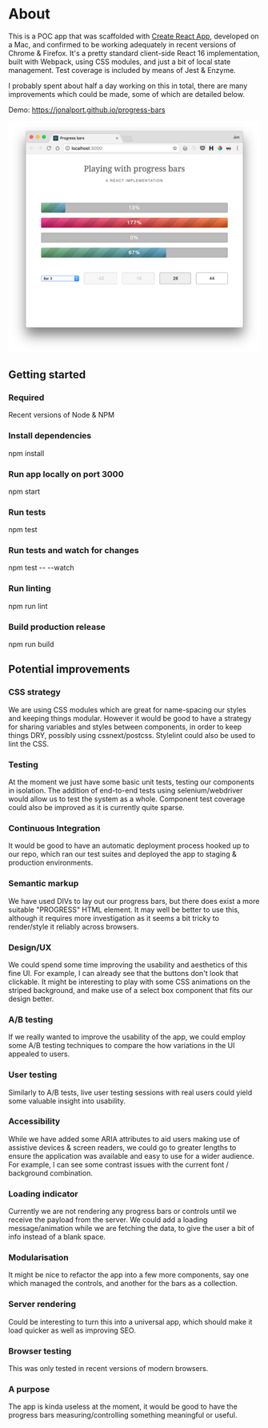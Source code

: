 # About

This is a POC app that was scaffolded with [Create React App](https://github.com/facebookincubator/create-react-app), developed on a Mac, and confirmed to be working adequately in recent versions of Chrome & Firefox. It's a pretty standard client-side React 16 implementation, built with Webpack, using CSS modules, and just a bit of local state management. Test coverage is included by means of Jest & Enzyme.

I probably spent about half a day working on this in total, there are many improvements which could be made, some of which are detailed below.

Demo: https://jonalport.github.io/progress-bars

![Screenshot of progress-bars app](/screenshot.png?raw=true "Screenshot")

## Getting started

### Required
Recent versions of Node & NPM

### Install dependencies
npm install

### Run app locally on port 3000
npm start

### Run tests
npm test

### Run tests and watch for changes
npm test -- --watch

### Run linting
npm run lint

### Build production release
npm run build

## Potential improvements

### CSS strategy
We are using CSS modules which are great for name-spacing our styles and keeping things modular. However it would be good to have a strategy for sharing variables and styles between components, in order to keep things DRY, possibly using cssnext/postcss. Stylelint could also be used to lint the CSS.

### Testing
At the moment we just have some basic unit tests, testing our components in isolation. The addition of end-to-end tests using selenium/webdriver would allow us to test the system as a whole. Component test coverage could also be improved as it is currently quite sparse.

### Continuous Integration
It would be good to have an automatic deployment process hooked up to our repo, which ran our test suites and deployed the app to staging & production environments.

### Semantic markup
We have used DIVs to lay out our progress bars, but there does exist a more suitable "PROGRESS" HTML element. It may well be better to use this, although it requires more investigation as it seems a bit tricky to render/style it reliably across browsers.

### Design/UX
We could spend some time improving the usability and aesthetics of this fine UI. For example, I can already see that the buttons don't look that clickable. It might be interesting to play with some CSS animations on the striped background, and make use of a select box component that fits our design better.

### A/B testing
If we really wanted to improve the usability of the app, we could employ some A/B testing techniques to compare the how variations in the UI appealed to users.

### User testing
Similarly to A/B tests, live user testing sessions with real users could yield some valuable insight into usability.

### Accessibility
While we have added some ARIA attributes to aid users making use of assistive devices & screen readers, we could go to greater lengths to ensure the application was available and easy to use for a wider audience. For example, I can see some contrast issues with the current font / background combination.

### Loading indicator
Currently we are not rendering any progress bars or controls until we receive the payload from the server. We could add a loading message/animation while we are fetching the data, to give the user a bit of info instead of a blank space.

### Modularisation
It might be nice to refactor the app into a few more components, say one which managed the controls, and another for the bars as a collection.

### Server rendering
Could be interesting to turn this into a universal app, which should make it load quicker as well as improving SEO.

### Browser testing
This was only tested in recent versions of modern browsers.

### A purpose
The app is kinda useless at the moment, it would be good to have the progress bars measuring/controlling something meaningful or useful.
